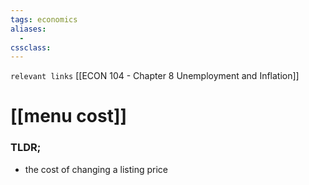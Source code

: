 ```yaml
---
tags: economics
aliases: 
  - 
cssclass: 
---
```

`relevant links` [[ECON 104 - Chapter 8 Unemployment and Inflation]]

 # [[menu cost]]

### TLDR;
- the cost of changing a listing price